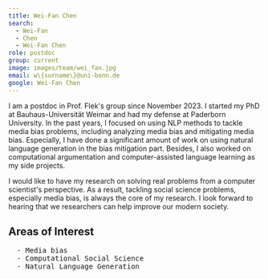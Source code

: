 ```yaml
---
title: Wei-Fan Chen
search:
  - Wei-Fan
  - Chen
  - Wei-Fan Chen
role: postdoc
group: current
image: images/team/wei_fan.jpg
email: w\{surname\}@uni-bonn.de
google: Wei-Fan Chen
---
```


I am a postdoc in Prof. Flek's group since November 2023. I started my PhD at Bauhaus-Universität Weimar and had my defense at Paderborn University. In the past years, I focused on using NLP methods to tackle media bias problems, including analyzing media bias and mitigating media bias. Especially, I have done a significant amount of work on using natural language generation in the bias mitigation part. Besides, I also worked on computational argumentation and computer-assisted language learning as my side projects.

I would like to have my research on solving real problems from a computer scientist's perspective. As a result, tackling social science problems, especially media bias, is always the core of my research. I look forward to hearing that we researchers can help improve our modern society.


## Areas of Interest
  <pre>  - Media bias
  - Computational Social Science
  - Natural Language Generation
